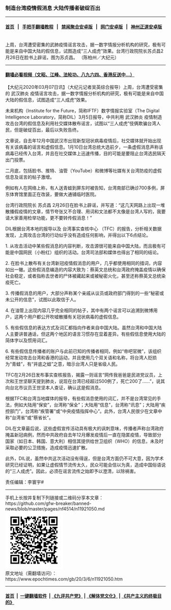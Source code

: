 ### 制造台湾疫情假消息 大陆传播者破绽百出
------------------------

#### [首页](https://github.com/gfw-breaker/banned-news/blob/master/README.md) &nbsp;&nbsp;|&nbsp;&nbsp; [手把手翻墙教程](https://github.com/gfw-breaker/guides/wiki) &nbsp;&nbsp;|&nbsp;&nbsp; [禁闻聚合安卓版](https://github.com/gfw-breaker/bn-android) &nbsp;&nbsp;|&nbsp;&nbsp; [网门安卓版](https://github.com/oGate2/oGate) &nbsp;&nbsp;|&nbsp;&nbsp; [神州正道安卓版](https://github.com/SzzdOgate/update) 



<div><img alt="" class="aligncenter wp-post-image" src="https://i.epochtimes.com/assets/uploads/2019/11/9ac32c653c23767ef4eb8f92133335ee-600x400.jpg"/>
<div class="red16 caption">
 上周，台湾遭受密集的武肺疫情谣言攻击，据一数字情报分析机构的研究，极有可能是来自中国大陆的假信息，试图造成“三人成虎”效果。台湾行政院院长苏贞昌2月26日在脸书上辟谣，图为苏贞昌。 （陈柏州／大纪元）
</div>
</div><hr/>

#### [翻墙必看视频（文昭、江峰、法轮功、八九六四、香港反送中...）](https://github.com/gfw-breaker/banned-news/blob/master/pages/link3.md)

<div><p>
 【大纪元2020年03月07日讯】（大纪元记者吴英综合报导）上周，台湾遭受密集的
 <ok href="https://www.epochtimes.com/gb/tag/%E6%AD%A6%E6%B1%89%E8%82%BA%E7%82%8E.html">
  武汉肺炎
 </ok>
 疫情谣言攻击，据一数字情报分析机构的研究，极有可能是来自中国大陆的假信息，试图造成“三人成虎”效果。
</p>
<p>
 未来机构（Institute for the Future，简称IFTF）数字情报实验室（The Digital Intelligence Laboratory，简称DIL）3月5日报导，中共利用
 <ok href="https://www.epochtimes.com/gb/tag/%E6%AD%A6%E6%B1%89%E8%82%BA%E7%82%8E.html">
  武汉肺炎
 </ok>
 疫情制造攻击台湾的假信息及利用社交媒体散布谣言，试图以“三人成虎”伎俩欺骗台湾人民，但是破绽百出，最后以失败告终。
</p>
<p>
 文章说，自去年12月中国武汉市出现新型冠状病毒疫情后，社交媒体就开始出现有关该病毒的谣言和虚假信息。1月10日台湾总统大选前夕，一条虚假消息声称该病毒已经传入台湾，并且在社交媒体上迅速传播，目的可能是要阻止台湾选民隔天出门投票。
</p>
<p>
 二月底，包括脸书、推特、油管（YouTube）和微博等社媒有关台湾防疫的虚假信息及谣言的帖子激增。
</p>
<p>
 例如有人在网络上称，有人送青蛙到屏东时被告知，台湾南部已确诊700多例，屏东体育馆里面正在改装，要做大通铺临时医院。
</p>
<p>
 台湾行政院院长
 <ok href="https://www.epochtimes.com/gb/tag/%E8%8B%8F%E8%B4%9E%E6%98%8C.html">
  苏贞昌
 </ok>
 2月26日在脸书上辟谣，并写道：“这几天网路上出现一堆散播假疫情的文章，情节夸张又不合理、用词和文法都不太像是台湾人写的，我要请大家善用检举功能，更不要转传假消息！”
</p>
<p>
</p>
<p>
 DIL根据台湾本地的报导以及
 <ok href="https://www.epochtimes.com/gb/tag/%E5%8F%B0%E6%B9%BE%E4%BA%8B%E5%AE%9E%E6%9F%A5%E6%A0%B8%E4%B8%AD%E5%BF%83.html">
  台湾事实查核中心
 </ok>
 （TFC）的报告，分析相关数据发现，上周攻击台湾的行动似乎没有造成任何影响，并得出以下6点结论。
</p>
<p>
 1. 从攻击活动中某些假消息的内容判断，攻击源很可能来自中国大陆，而且极有可能是中国网民（小粉红）组织的活动。台湾司法部和媒体也得出了相同的结论。
</p>
<p>
 2. 在脸书上散布有关台湾新冠疫情假消息的用户，几乎都使用相同的措词，内容如出一辙。这些假消息编造的内容大致为：蔡英文总统和台湾政府掩盖疫情以确保社会稳定，或者指称去世者的尸体被藏起来或被秘密火化，甚至还称蔡英文总统染疫死亡。
</p>
<p>
 3. 传播假消息的用户，大部分声称某个亲戚从议员或政府部门得到的一些“秘密或未公开的信息”，试图以此取信于人。
</p>
<p>
 4. 在油管上出现内容几乎完全相同的帖子，其中有两个谣言可以追溯到微博用户，这两个用户都公开吹嘘散播有关冠状病毒的虚假信息。
</p>
<p>
 5. 有些假信息的表达方式及词汇都指向作者来自中国大陆。虽然台湾和中国大陆人主要讲普通话，但这两个地区的语言习惯存在显着差异。有些假信息使用大陆的简体字以及惯用词汇。
</p>
<p>
 6. 有些假信息传播者的账户与此前已知的传播者相同，例如“帝吧官微”，该组织经常发动攻击台湾和香港的运动，并且使用几个双关语和名称，将台湾人贬损为“青蛙”，有“井底之蛙”之意，暗示台湾人只是省级人民。
</p>
<p>
 TFC在2月26日发布事实查核报告，揭露一则谣言“网传我爸爸是民进党议员，上次和王世坚聊天提到肺炎，说现在台湾已经超过500例了，死亡200了……”，说其向台北市议员王世坚本人查证，确认这是假消息。
</p>
<p>
 根据TFC和台湾当地媒体的报导，有些假消息使用的词汇，并不是台湾常见的手法，例如大陆用“保安”，台湾称“保全”；大陆用“信息”，台湾称“讯息”；大陆用“疾控部门”，台湾称“疾管署”或“中央疫情指挥中心”。此外，台湾人民很少在文章中称“台湾省”或“蔡省长”。
</p>
<p>
 DIL在文章最后说，这些虚假宣传活动具有极大的讽刺意味，传播者声称台湾政府掩盖新冠病例，然而中共政府自去年12月爆发疫情后一直在隐匿疫情，导致部分国家（如日本、韩国、意大利）相信其提供给世卫组织（WHO）的信息，未及时采取必要的公卫措施，造成疫情迅速扩散。
</p>
<p>
 此外，DIL说，虽然中共这次活动没有得逞，但是台湾方面仍不可大意，因为学术研究已经证明，如果让虚假情节流传太久，民众可能会信以为真，造成中国俗语说的“三人成虎”。因此，必须在谣言流传之始即予以澄清，以除祸害。
</p>
<p>
 责任编辑：李寰宇#
</p>
</div>
<hr/>
手机上长按并复制下列链接或二维码分享本文章：<br/>
https://github.com/gfw-breaker/banned-news/blob/master/pages/nf4514/n11921050.md <br/>
<a href='https://github.com/gfw-breaker/banned-news/blob/master/pages/nf4514/n11921050.md'><img src='https://github.com/gfw-breaker/banned-news/blob/master/pages/nf4514/n11921050.md.png'/></a> <br/>
原文地址（需翻墙访问）：https://www.epochtimes.com/gb/20/3/6/n11921050.htm


------------------------
#### [首页](https://github.com/gfw-breaker/banned-news/blob/master/README.md) &nbsp;|&nbsp; [一键翻墙软件](https://github.com/gfw-breaker/nogfw/blob/master/README.md) &nbsp;| [《九评共产党》](https://github.com/gfw-breaker/9ping.md/blob/master/README.md#九评之一评共产党是什么) | [《解体党文化》](https://github.com/gfw-breaker/jtdwh.md/blob/master/README.md) | [《共产主义的终极目的》](https://github.com/gfw-breaker/gczydzjmd.md/blob/master/README.md)


<img src='http://gfw-breaker.win/banned-news/pages/nf4514/n11921050.md' width='0px' height='0px'/>